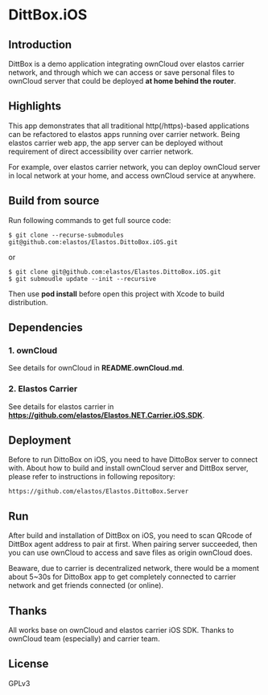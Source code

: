DittBox.iOS
==============================

## Introduction

DittBox is a demo application integrating ownCloud over elastos carrier network, and through which we can access or save personal files to ownCloud server that could be deployed **at home behind the router**.

## Highlights

This app demonstrates that all traditional http(/https)-based applications can be refactored to elastos apps running over carrier network. Being elastos carrier web app, the app server can be deployed without requirement of direct accessibility over carrier network.

For example, over elastos carrier network, you can deploy ownCloud server in local network at your home, and access ownCloud service at anywhere.

## Build from source

Run following commands to get full source code:

```shell
$ git clone --recurse-submodules git@github.com:elastos/Elastos.DittoBox.iOS.git
```

or

```shell
$ git clone git@github.com:elastos/Elastos.DittoBox.iOS.git
$ git submoudle update --init --recursive
```

Then use **pod install** before open this project with Xcode to build distribution.

## Dependencies

### 1. ownCloud

See details for ownCloud in **README.ownCloud.md**.

### 2. Elastos Carrier

See details for elastos carrier in **https://github.com/elastos/Elastos.NET.Carrier.iOS.SDK**.

## Deployment

Before to run DittoBox on iOS, you need to have DittoBox server to connect with. About how to build and install ownCloud server and DittBox server, please refer to instructions in following repository:

```
https://github.com/elastos/Elastos.DittoBox.Server
```

## Run

After build and installation of DittBox on iOS, you need to scan QRcode of DittBox agent address to pair at first. When pairing server succeeded, then you can use ownCloud to access and save files as origin ownCloud does.

Beaware, due to carrier is decentralized network, there would be a moment about 5~30s for DittoBox app to get completely connected to carrier network and get friends connected (or online).

## Thanks

All works base on ownCloud and elastos carrier iOS SDK. Thanks to ownCloud team (especially) and carrier team.

## License

GPLv3

